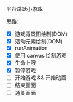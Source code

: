 平台跳跃小游戏

思路: 

- [x] 游戏背景图绘制(DOM)
- [x] 活动元素绘制(DOM)
- [x] runAnimation
- [x] 使用 canvas 绘制游戏
- [x] 生命上限
- [x] 暂停游戏
- [ ] 开始游戏 && 开始动画
- [ ] 结束画面
- [ ] 通关画面